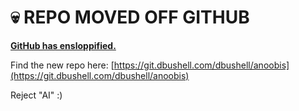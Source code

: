 # 💀 REPO MOVED OFF GITHUB

[**GitHub has ensloppified.**](https://dbushell.com/2025/08/11/github-ensloppification/)

Find the new repo here: [https://git.dbushell.com/dbushell/anoobis](https://git.dbushell.com/dbushell/anoobis)

Reject "AI" :)

